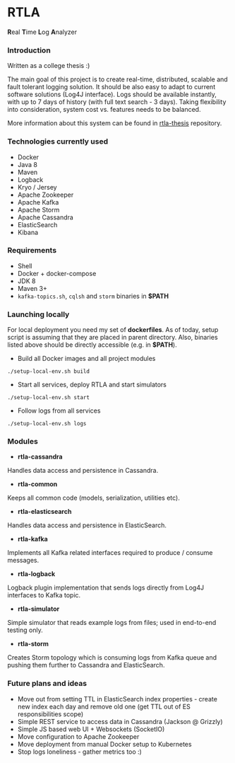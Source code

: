 # RTLA
**R**eal **T**ime **L**og **A**nalyzer


### Introduction
Written as a college thesis :)

The main goal of this project is to create real-time, distributed, scalable and
fault tolerant logging solution. It should be also easy to adapt to current
software solutions (Log4J interface). Logs should be available instantly, with
up to 7 days of history (with full text search - 3 days). Taking flexibility
into consideration, system cost vs. features needs to be balanced.

More information about this system can be found in
[rtla-thesis](https://github.com/b0ch3nski/rtla-thesis) repository.


### Technologies currently used
* Docker
* Java 8
* Maven
* Logback
* Kryo / Jersey
* Apache Zookeeper
* Apache Kafka
* Apache Storm
* Apache Cassandra
* ElasticSearch
* Kibana


### Requirements
* Shell
* Docker + docker-compose
* JDK 8
* Maven 3+
* ```kafka-topics.sh```, ```cqlsh``` and ```storm``` binaries in **$PATH**


### Launching locally
For local deployment you need my set of **dockerfiles**. As of today, setup
script is assuming that they are placed in parent directory. Also, binaries
listed above should be directly accessible (e.g. in **$PATH**).

* Build all Docker images and all project modules

```./setup-local-env.sh build```

* Start all services, deploy RTLA and start simulators

```./setup-local-env.sh start```

* Follow logs from all services

```./setup-local-env.sh logs```


### Modules
* **rtla-cassandra**

Handles data access and persistence in Cassandra.

* **rtla-common**

Keeps all common code (models, serialization, utilities etc).

* **rtla-elasticsearch**

Handles data access and persistence in ElasticSearch.

* **rtla-kafka**

Implements all Kafka related interfaces required to produce / consume messages.

* **rtla-logback**

Logback plugin implementation that sends logs directly from Log4J interfaces to
Kafka topic.

* **rtla-simulator**

Simple simulator that reads example logs from files; used in end-to-end testing
only.

* **rtla-storm**

Creates Storm topology which is consuming logs from Kafka queue and pushing them
further to Cassandra and ElasticSearch.


### Future plans and ideas
* Move out from setting TTL in ElasticSearch index properties - create new index
each day and remove old one (get TTL out of ES responsibilities scope)
* Simple REST service to access data in Cassandra (Jackson @ Grizzly)
* Simple JS based web UI + Websockets (SocketIO)
* Move configuration to Apache Zookeeper
* Move deployment from manual Docker setup to Kubernetes
* Stop logs loneliness - gather metrics too :)

